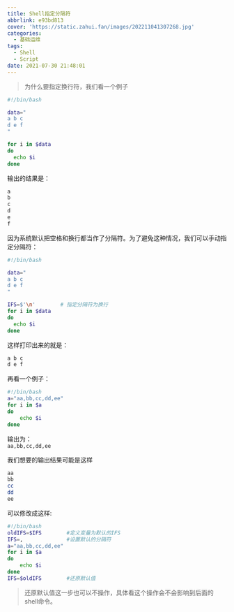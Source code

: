 ```yaml
---
title: Shell指定分隔符
abbrlink: e93bd813
cover: 'https://static.zahui.fan/images/202211041307268.jpg'
categories:
  - 基础运维
tags:
  - Shell
  - Script
date: 2021-07-30 21:48:01
---
```


> 为什么要指定换行符，我们看一个例子

```bash
#!/bin/bash

data="
a b c
d e f
"

for i in $data
do
  echo $i
done
```

输出的结果是：

```bash
a
b
c
d
e
f
```

因为系统默认把空格和换行都当作了分隔符。为了避免这种情况，我们可以手动指定分隔符：

```bash
#!/bin/bash

data="
a b c
d e f
"

IFS=$'\n'        # 指定分隔符为换行
for i in $data
do
  echo $i
done
```

这样打印出来的就是：

```bash
a b c
d e f
```

再看一个例子：

```bash
#!/bin/bash
a="aa,bb,cc,dd,ee"
for i in $a
do
    echo $i
done
```

输出为：  
`aa,bb,cc,dd,ee`

我们想要的输出结果可能是这样

```bash
aa
bb
cc
dd
ee
```

可以修改成这样:

```bash
#!/bin/bash
oldIFS=$IFS        #定义变量为默认的IFS
IFS=,              #设置默认的分隔符
a="aa,bb,cc,dd,ee"
for i in $a
do
    echo $i
done
IFS=$oldIFS        #还原默认值
```

>还原默认值这一步也可以不操作，具体看这个操作会不会影响到后面的shell命令。
